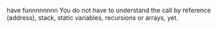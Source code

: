 have funnnnnnnn
You do not have to understand the call by reference (address), stack, static variables, recursions or arrays, yet.

